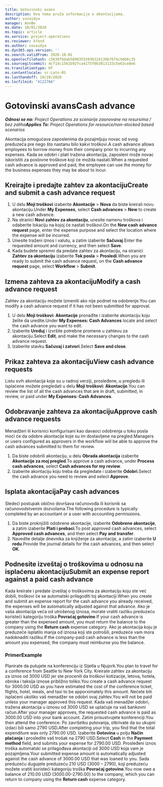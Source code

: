 ```yaml
---
title: Gotovinski avans
description: Ova tema pruža informacije o akontacijama.
author: suvaidya
manager: AnnBe
ms.date: 10/01/2020
ms.topic: article
ms.service: project-operations
ms.reviewer: kfend
ms.author: suvaidya
ms.dyn365.ops.version: ''
ms.search.validFrom: 2020-10-01
ms.openlocfilehash: c5839fbdab58903555936324139b76f4c94b6c35
ms.sourcegitcommit: 4cf1dc1561b92fca4175f0b3813133c5e63ce8e6
ms.translationtype: HT
ms.contentlocale: sr-Latn-RS
ms.lasthandoff: 10/28/2020
ms.locfileid: "4122766"
---
```

# <a name="cash-advance"></a><span data-ttu-id="128c2-103">Gotovinski avans</span><span class="sxs-lookup"><span data-stu-id="128c2-103">Cash advance</span></span>

<span data-ttu-id="128c2-104">_**Odnosi se na:** Project Operations za scenarije zasnovane na resursima / bez zaliha_</span><span class="sxs-lookup"><span data-stu-id="128c2-104">_**Applies To:** Project Operations for resource/non-stocked based scenarios_</span></span>

<span data-ttu-id="128c2-105">Akontacija omogućava zaposlenima da pozajmljuju novac od svog preduzeća pre nego što nastanu bilo kakvi troškovi.</span><span class="sxs-lookup"><span data-stu-id="128c2-105">A cash advance allows employees to borrow money from their company prior to incurring any expenses.</span></span> <span data-ttu-id="128c2-106">Kada se odobri i plati tražena akontacija, zaposleni može novac iskoristiti za poslovne troškove koji će možda nastati.</span><span class="sxs-lookup"><span data-stu-id="128c2-106">When a requested cash advance is approved and paid, the employee can use the money for the business expenses they may be about to incur.</span></span> 

## <a name="create-and-submit-a-cash-advance-request"></a><span data-ttu-id="128c2-107">Kreirajte i predajte zahtev za akontaciju</span><span class="sxs-lookup"><span data-stu-id="128c2-107">Create and submit a cash advance request</span></span>

1. <span data-ttu-id="128c2-108">U delu **Moji troškovi** izaberite **Akontacije** > **Nova** da biste kreirali novu akontaciju.</span><span class="sxs-lookup"><span data-stu-id="128c2-108">Under **My Expenses**, select **Cash advances** > **New** to create a new cash advance.</span></span> 
2. <span data-ttu-id="128c2-109">Na stranici **Novi zahtev za akontaciju**, unesite namenu troškova i odaberite lokaciju na kojoj će nastati troškovi.</span><span class="sxs-lookup"><span data-stu-id="128c2-109">On the **New cash advance request** page, enter the expense purpose and select the location where the expense will be incurred.</span></span>
3. <span data-ttu-id="128c2-110">Unesite traženi iznos i valutu, a zatim izaberite **Sačuvaj**.</span><span class="sxs-lookup"><span data-stu-id="128c2-110">Enter the requested amount and currency, and then select **Save**.</span></span> 
4. <span data-ttu-id="128c2-111">Kada budete spremni da predate zahtev za akontaciju, na stranici **Zahtev za akontaciju** izaberite **Tok posla** > **Prosledi**.</span><span class="sxs-lookup"><span data-stu-id="128c2-111">When you are ready to submit the cash advance request, on the **Cash advance request** page, select **Workflow** > **Submit**.</span></span>

## <a name="modify-a-cash-advance-request"></a><span data-ttu-id="128c2-112">Izmena zahteva za akontaciju</span><span class="sxs-lookup"><span data-stu-id="128c2-112">Modify a cash advance request</span></span>

<span data-ttu-id="128c2-113">Zahtev za akontaciju možete izmeniti ako nije podnet na odobrenje.</span><span class="sxs-lookup"><span data-stu-id="128c2-113">You can modify a cash advance request if it has not been submitted for approval.</span></span>

1. <span data-ttu-id="128c2-114">U delu **Moji troškovi: Akontacije** pronađite i izaberite akontaciju koju želite da uredite.</span><span class="sxs-lookup"><span data-stu-id="128c2-114">Under **My Expenses: Cash Advances** locate and select the cash advance you want to edit.</span></span>
2. <span data-ttu-id="128c2-115">Izaberite **Uređuj** i izvršite potrebne promene u zahtevu za akontaciju.</span><span class="sxs-lookup"><span data-stu-id="128c2-115">Select **Edit**, and make the necessary changes to the cash advance request.</span></span> 
3. <span data-ttu-id="128c2-116">Izaberite stavku **Sačuvaj i zatvori**.</span><span class="sxs-lookup"><span data-stu-id="128c2-116">Select **Save and close**.</span></span>


## <a name="view-cash-advance-requests"></a><span data-ttu-id="128c2-117">Prikaz zahteva za akontaciju</span><span class="sxs-lookup"><span data-stu-id="128c2-117">View cash advance requests</span></span>
<span data-ttu-id="128c2-118">Listu svih akontacija koje su u radnoj verziji, prosleđene, u pregledu ili isplaćene možete pregledati u delu **Moji troškovi: Akontacije**.</span><span class="sxs-lookup"><span data-stu-id="128c2-118">You can review the list of all the cash advances that are in draft, submitted, in review, or paid under **My Expenses: Cash Advances**.</span></span> 

## <a name="approve-cash-advance-requests"></a><span data-ttu-id="128c2-119">Odobravanje zahteva za akontaciju</span><span class="sxs-lookup"><span data-stu-id="128c2-119">Approve cash advance requests</span></span>

<span data-ttu-id="128c2-120">Menadžeri ili korisnici konfigurisani kao davaoci odobrenja u toku posla moći će da odobre akontacije koje su im dostavljene na pregled.</span><span class="sxs-lookup"><span data-stu-id="128c2-120">Managers or users configured as approvers in the workflow will be able to approve the cash advances submitted to them for review.</span></span> 

1. <span data-ttu-id="128c2-121">Da biste odobrili akontaciju, u delu **Obrada akontacija** izaberite **Akontacije za moj pregled**.</span><span class="sxs-lookup"><span data-stu-id="128c2-121">To approve a cash advance, under **Process cash advances**, select **Cash advances for my review**.</span></span>
2. <span data-ttu-id="128c2-122">Izaberite akontaciju koju treba da pregledate i izaberite **Odobri**.</span><span class="sxs-lookup"><span data-stu-id="128c2-122">Select the cash advance you need to review and select **Approve**.</span></span>  

## <a name="pay-cash-advances"></a><span data-ttu-id="128c2-123">Isplata akontacija</span><span class="sxs-lookup"><span data-stu-id="128c2-123">Pay cash advances</span></span> 
<span data-ttu-id="128c2-124">Sledeći postupak obično dovršava računovođa ili korisnik sa računovodstvenim dozvolama.</span><span class="sxs-lookup"><span data-stu-id="128c2-124">The following procedure is typically completed by an accountant or a user with accounting permissions.</span></span>

1. <span data-ttu-id="128c2-125">Da biste proknjižili odobrene akontacije, izaberite **Odobrene akontacije**, a zatim izaberite **Plati i prebaci**.</span><span class="sxs-lookup"><span data-stu-id="128c2-125">To post approved cash advances, select **Approved cash advances**, and then select **Pay and transfer**.</span></span>  
2. <span data-ttu-id="128c2-126">Navedite detalje dnevnika za knjiženje za akontacije, a zatim izaberite **U redu**.</span><span class="sxs-lookup"><span data-stu-id="128c2-126">Provide the journal details for the cash advances, and then select **OK**.</span></span> 

## <a name="submit-an-expense-report-against-a-paid-cash-advance"></a><span data-ttu-id="128c2-127">Podnesite izveštaj o troškovima u odnosu na isplaćenu akontaciju</span><span class="sxs-lookup"><span data-stu-id="128c2-127">Submit an expense report against a paid cash advance</span></span> 

<span data-ttu-id="128c2-128">Kada kreirate i predate izveštaj o troškovima za akontaciju koju ste već dobili, troškovi će se automatski prilagoditi toj akontaciji.</span><span class="sxs-lookup"><span data-stu-id="128c2-128">When you create and submit an expense report for the cash advance you already received, the expenses will be automatically adjusted against that advance.</span></span> <span data-ttu-id="128c2-129">Ako je vaša akontacija veća od utrošenog iznosa, morate vratiti razliku preduzeću koristeći kategoriju troška **Povraćaj gotovine**.</span><span class="sxs-lookup"><span data-stu-id="128c2-129">If your cash advance is greater than the expensed amount, you must return the balance to the company using the **Return cash** expense category.</span></span> <span data-ttu-id="128c2-130">Ako je akontacija koju je preduzeće isplatilo manja od iznosa koji ste potrošili, preduzeće vam mora nadoknaditi razliku.</span><span class="sxs-lookup"><span data-stu-id="128c2-130">If the company-paid cash advance is less than the amount you expensed, the company must reimburse you the balance.</span></span> 

### <a name="example"></a><span data-ttu-id="128c2-131">Primer</span><span class="sxs-lookup"><span data-stu-id="128c2-131">Example</span></span>
<span data-ttu-id="128c2-132">Planirate da putujete na konferenciju iz Sijetla u Njujork.</span><span class="sxs-lookup"><span data-stu-id="128c2-132">You plan to travel for a conference from Seattle to New York City.</span></span> <span data-ttu-id="128c2-133">Kreirate zahtev za akontaciju za iznos od 3000 USD jer ste procenili da troškovi kotizacije, letova, hotela, obroka i taksija iznose približno toliko.</span><span class="sxs-lookup"><span data-stu-id="128c2-133">You create a cash advance request for 3000.00 USD as you have estimated the cost of the conference ticket, flights, hotel, meals, and taxi to be apporximately this amount.</span></span> <span data-ttu-id="128c2-134">Nećete biti isplaćeni ukoliko vaš menadžer ne odobri ovaj zahtev.</span><span class="sxs-lookup"><span data-stu-id="128c2-134">You will not be paid unless your manager approved this request.</span></span> <span data-ttu-id="128c2-135">Kada vaš menadžer odobri, tražena akontacija u iznosu od 3000 USD se uplaćuje na vaš bankovni račun.</span><span class="sxs-lookup"><span data-stu-id="128c2-135">After your manager approves, the requested cash advance is paid as 3000.00 USD into your bank account.</span></span> <span data-ttu-id="128c2-136">Zatim prisustvujete konferenciji.</span><span class="sxs-lookup"><span data-stu-id="128c2-136">You then attend the conference.</span></span> <span data-ttu-id="128c2-137">Po završetku putovanja, otkrivate da su ukupni izdaci bili samo 2790 USD.</span><span class="sxs-lookup"><span data-stu-id="128c2-137">After completing your trip, you find that the total expenditure was only 2790.00 USD.</span></span> <span data-ttu-id="128c2-138">Izaberite **Gotovina** u polju **Način plaćanja** i prosledite vaš trošak na 2790 USD.</span><span class="sxs-lookup"><span data-stu-id="128c2-138">Select **Cash** in the **Payment method** field, and submits your expense for 2790.00 USD.</span></span> <span data-ttu-id="128c2-139">Prosleđeni iznos troška automatski se prilagođava akontaciji od 3000 USD koja vam je pozajmljena.</span><span class="sxs-lookup"><span data-stu-id="128c2-139">Your submitted expense amount is automatically adjusted against the cash advance of 3000.00 USD that was loaned to you.</span></span> <span data-ttu-id="128c2-140">Sada preduzeću dugujete preduzeću 210 USD (3000 – 2790), koji preduzeću možete vratiti koristeći kategoriju troška **Povraćaj gotovine**.</span><span class="sxs-lookup"><span data-stu-id="128c2-140">You now owe a balance of 210.00 USD (3000.00-2790.00) to the company, which you can return to company using the **Return cash** expense category.</span></span> 
